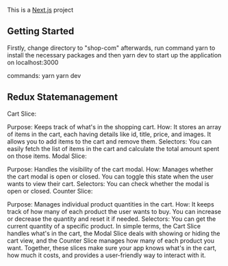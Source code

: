 This is a [Next.js](https://nextjs.org/) project 

## Getting Started

Firstly, change directory to "shop-com" afterwards,
run command yarn to install the necessary packages and then yarn dev to start up the application on localhost:3000

commands:
yarn 
yarn dev




## Redux Statemanagement

Cart Slice:

Purpose: Keeps track of what's in the shopping cart.
How: It stores an array of items in the cart, each having details like id, title, price, and images. It allows you to add items to the cart and remove them.
Selectors: You can easily fetch the list of items in the cart and calculate the total amount spent on those items.
Modal Slice:

Purpose: Handles the visibility of the cart modal.
How: Manages whether the cart modal is open or closed. You can toggle this state when the user wants to view their cart.
Selectors: You can check whether the modal is open or closed.
Counter Slice:

Purpose: Manages individual product quantities in the cart.
How: It keeps track of how many of each product the user wants to buy. You can increase or decrease the quantity and reset it if needed.
Selectors: You can get the current quantity of a specific product.
In simple terms, the Cart Slice handles what's in the cart, the Modal Slice deals with showing or hiding the cart view, and the Counter Slice manages how many of each product you want. Together, these slices make sure your app knows what's in the cart, how much it costs, and provides a user-friendly way to interact with it.






